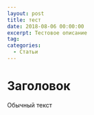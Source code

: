 ```yaml
---
layout: post
title: тест
date: 2018-08-06 00:00:00
excerpt: Тестовое описание
tag:
categories:
  - Статьи
---
```


# Заголовок

Обычный текст